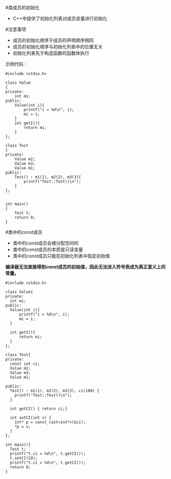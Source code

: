 #类成员的初始化
* C++中提供了初始化列表对成员变量进行初始化

#注意事项
* 成员的初始化顺序于成员的声明顺序相同
* 成员的初始化顺序与初始化列表中的位置无关
* 初始化列表先于构造函数的函数体执行

示例代码：

	#include <stdio.h>
	
	class Value
	{
	private:
	    int mi;
	public:
	    Value(int i){
	        printf("i = %d\n", i);
	        mi = i;
	    }
	    int getI(){
	        return mi;
	    }
	};
	
	class Test
	{
	private:
	    Value m2;
	    Value m3;
	    Value m1;
	public:
	    Test() : m1(1), m2(2), m3(3){
	        printf("Test::Test()\n");
	    }
	};
	
	
	int main()
	{
	    Test t;
	    return 0;
	}

#类中的const成员
* 类中的const成员会被分配空间的
* 类中的const成员的本质是只读变量
* 类中的const成员只能在初始化列表中指定初始值

__编译器无法直接得到const成员的初始值，因此无法进入符号表成为真正意义上的常量。__

	#include <stdio.h>
	
	class Value{
	private:
	  int mi;
	public:
	  Value(int i){
	      printf("i = %d\n", i);
	      mi = i;
	  }

	  int getI(){
	      return mi;
	  }
	};
	
	class Test{
	private:
	  const int ci;
	  Value m2;
	  Value m3;
	  Value m1;

	public:
	  Test() : m1(1), m2(2), m3(3), ci(100) {
	    printf("Test::Test()\n");
	  }

	  int getCI() { return ci;}

	  int setCI(int v) {
	    int* p = const_cast<int*>(&ci);
	    *p = v;
	  }
	};
	
	int main(){
	  Test t;
	  printf("t.ci = %d\n", t.getCI());
	  t.setCI(10);
	  printf("t.ci = %d\n", t.getCI());
	  return 0;
	}

